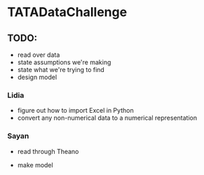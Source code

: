 # TATADataChallenge

## TODO:
- read over data
- state assumptions we're making
- state what we're trying to find
- design model

### Lidia
- figure out how to import Excel in Python
- convert any non-numerical data to a numerical representation
### Sayan
- read through Theano

- make model
